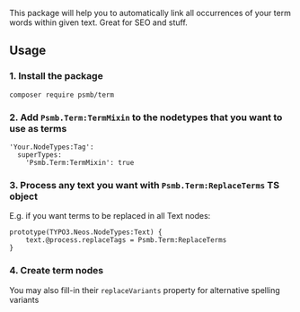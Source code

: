 
This package will help you to automatically link all occurrences of
your term words within given text. Great for SEO and stuff.

## Usage

### 1. Install the package

```
composer require psmb/term
```

### 2. Add `Psmb.Term:TermMixin` to the nodetypes that you want to use as terms

```
'Your.NodeTypes:Tag':
  superTypes:
    'Psmb.Term:TermMixin': true
```

### 3. Process any text you want with `Psmb.Term:ReplaceTerms` TS object

E.g. if you want terms to be replaced in all Text nodes:

```
prototype(TYPO3.Neos.NodeTypes:Text) {
	text.@process.replaceTags = Psmb.Term:ReplaceTerms
}
```

### 4. Create term nodes

You may also fill-in their `replaceVariants` property for alternative spelling variants
